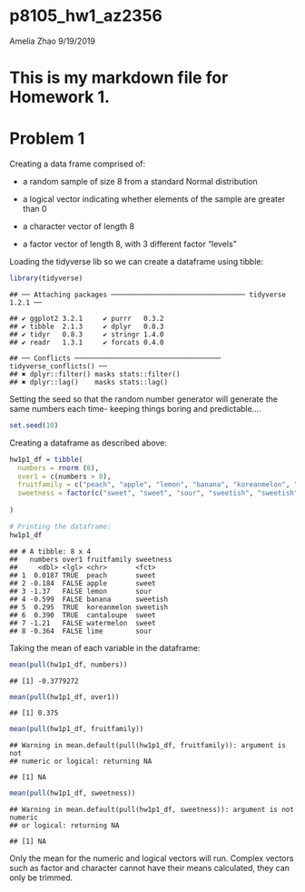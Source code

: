 p8105\_hw1\_az2356
================
Amelia Zhao
9/19/2019

# This is my markdown file for Homework 1.

# Problem 1

Creating a data frame comprised of:

  - a random sample of size 8 from a standard Normal distribution

  - a logical vector indicating whether elements of the sample are
    greater than 0

  - a character vector of length 8

  - a factor vector of length 8, with 3 different factor “levels”

Loading the tidyverse lib so we can create a dataframe using
    tibble:

``` r
library(tidyverse)
```

    ## ── Attaching packages ───────────────────────────────── tidyverse 1.2.1 ──

    ## ✔ ggplot2 3.2.1     ✔ purrr   0.3.2
    ## ✔ tibble  2.1.3     ✔ dplyr   0.8.3
    ## ✔ tidyr   0.8.3     ✔ stringr 1.4.0
    ## ✔ readr   1.3.1     ✔ forcats 0.4.0

    ## ── Conflicts ──────────────────────────────────── tidyverse_conflicts() ──
    ## ✖ dplyr::filter() masks stats::filter()
    ## ✖ dplyr::lag()    masks stats::lag()

Setting the seed so that the random number generator will generate the
same numbers each time- keeping things boring and predictable….

``` r
set.seed(10)
```

Creating a dataframe as described above:

``` r
hw1p1_df = tibble(
  numbers = rnorm (8),
  over1 = c(numbers > 0),
  fruitfamily = c("peach", "apple", "lemon", "banana", "koreanmelon", "cantaloupe", "watermelon", "lime"),
  sweetness = factor(c("sweet", "sweet", "sour", "sweetish", "sweetish", "sweet", "sweet", "sour"))
  
)

# Printing the dataframe:
hw1p1_df
```

    ## # A tibble: 8 x 4
    ##   numbers over1 fruitfamily sweetness
    ##     <dbl> <lgl> <chr>       <fct>    
    ## 1  0.0187 TRUE  peach       sweet    
    ## 2 -0.184  FALSE apple       sweet    
    ## 3 -1.37   FALSE lemon       sour     
    ## 4 -0.599  FALSE banana      sweetish 
    ## 5  0.295  TRUE  koreanmelon sweetish 
    ## 6  0.390  TRUE  cantaloupe  sweet    
    ## 7 -1.21   FALSE watermelon  sweet    
    ## 8 -0.364  FALSE lime        sour

Taking the mean of each variable in the
    dataframe:

``` r
mean(pull(hw1p1_df, numbers))
```

    ## [1] -0.3779272

``` r
mean(pull(hw1p1_df, over1))
```

    ## [1] 0.375

``` r
mean(pull(hw1p1_df, fruitfamily))
```

    ## Warning in mean.default(pull(hw1p1_df, fruitfamily)): argument is not
    ## numeric or logical: returning NA

    ## [1] NA

``` r
mean(pull(hw1p1_df, sweetness))
```

    ## Warning in mean.default(pull(hw1p1_df, sweetness)): argument is not numeric
    ## or logical: returning NA

    ## [1] NA

Only the mean for the numeric and logical vectors will run. Complex
vectors such as factor and character cannot have their means calculated,
they can only be trimmed.
